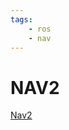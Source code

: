 ```yaml
---
tags:
    - ros
    - nav
---
```


# NAV2


[Nav2](https://docs.nav2.org/getting_started/index.html)